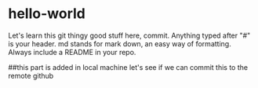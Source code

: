 # hello-world
Let's learn this git thingy
good stuff here, commit.
Anything typed after "#" is your header. md stands for mark down, an easy way of formatting.
Always include a README in your repo.

##this part is added in local machine
let's see if we can commit this to the remote github
